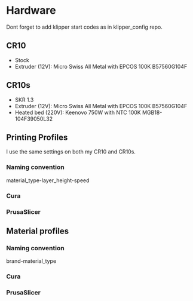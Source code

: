 # Hardware 

Dont forget to add klipper start codes as in klipper_config repo. 

## CR10
- Stock
- Extruder (12V): Micro Swiss All Metal with EPCOS 100K B57560G104F

## CR10s
- SKR 1.3 
- Extruder (12V): Micro Swiss All Metal with EPCOS 100K B57560G104F
- Heated bed (220V): Keenovo 750W with NTC 100K MGB18-104F39050L32

## Printing Profiles

I use the same settings on both my CR10 and CR10s. 

### Naming convention

material_type-layer_height-speed

### Cura

### PrusaSlicer

## Material profiles

### Naming convention

brand-material_type

### Cura

### PrusaSlicer

